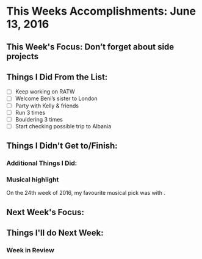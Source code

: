 # This Weeks Accomplishments: June 13, 2016

## This Week's Focus: Don’t forget about side projects

## Things I Did From the List:
- [ ] Keep working on RATW
- [ ] Welcome Beni’s sister to London
- [ ] Party with Kelly & friends
- [ ] Run 3 times
- [ ] Bouldering 3 times
- [ ] Start checking possible trip to Albania

## Things I Didn't Get to/Finish:

### Additional Things I Did:

### Musical highlight
On the 24th week of 2016, my favourite musical pick was []() with []().

## Next Week's Focus:

## Things I'll do Next Week:

### Week in Review
